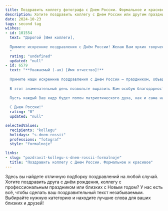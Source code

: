 ```yaml
---
title: Поздравить коллегу фотографа с Днем России. Формальное и красивое
description: Хотите поздравить коллегу с Днем России или другим праздником? Наш ИИ создаст незабываемое поздравление, а вы обязательно выделитесь среди других.  
date: 2024-10-23
tags: second tag
wishes:
- id: 101554
  text: "Дорогой [Имя коллеги],
  
  Примите искренние поздравления с Днём России! Желаю Вам ярких творческих успехов, вдохновения, новых интересных проектов и, конечно же, великолепных кадров, которые навсегда останутся в истории нашей страны.  Пусть этот праздник наполнит Вас гордостью за Родину и подарит незабываемые впечатления.
  "
  rating: "undefined"
  updated: "null"
- id: 6579
  text: "**Уважаемый (-ая) [Имя отчество]!**
  
  Примите наши искренние поздравления с Днем России – праздником, объединяющим всех граждан нашей необъятной страны.
  
  В этот знаменательный день позвольте выразить Вам особую благодарность за Ваш профессионализм и преданность искусству фотографии. Ваши работы запечатлевают уникальные моменты жизни, сохраняя для потомков историю и культуру нашей Родины.
  
  Пусть каждый Ваш кадр будет полон патриотического духа, как и сама наша страна. Желаем Вам творческих успехов, вдохновения и крепкого здоровья на долгие годы.
  
  С Днем России!"
  rating: "0"
  updated: "null"

selectedValues:
  recipients: "kollegu"
  holidays: "s-dnem-rossii"
  professions: "fotograf"
  style: "formalnoje"

links:
- slug: "pozdravit-kollegu-s-dnem-rossii-formalnoje"
  title: "Поздравить коллегу с Днем России. Формальное и красивое"
---
```


Здесь вы найдете отличную подборку поздравлений на любой случай. 
Хотите поздравить друга с днём рождения, коллегу с профессиональным праздником или близких с Новым годом? У нас есть всё, чтобы сделать ваш поздравительный текст незабываемым. Выбирайте нужную категорию и находите лучшие слова для ваших близких и друзей!
